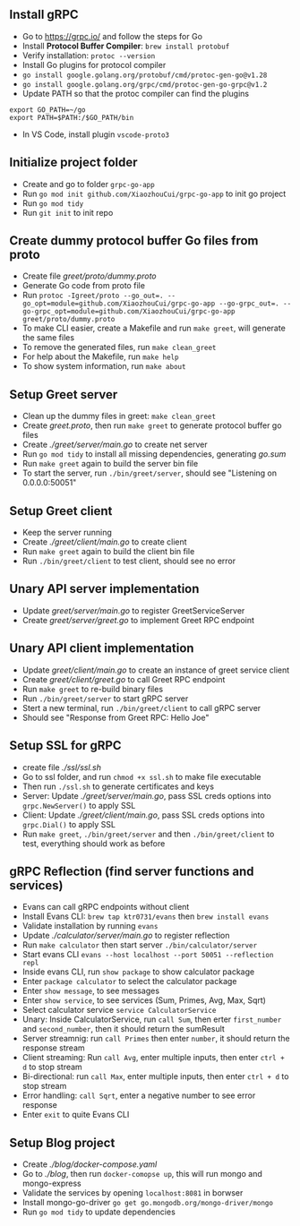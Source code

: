 ## Install gRPC

- Go to https://grpc.io/ and follow the steps for Go
- Install **Protocol Buffer Compiler**: `brew install protobuf`
- Verify installation: `protoc --version`
- Install Go plugins for protocol compiler
- `go install google.golang.org/protobuf/cmd/protoc-gen-go@v1.28`
- `go install google.golang.org/grpc/cmd/protoc-gen-go-grpc@v1.2`
- Update PATH so that the protoc compiler can find the plugins

```
export GO_PATH=~/go
export PATH=$PATH:/$GO_PATH/bin
```

- In VS Code, install plugin `vscode-proto3`

## Initialize project folder

- Create and go to folder `grpc-go-app`
- Run `go mod init github.com/XiaozhouCui/grpc-go-app` to init go project
- Run `go mod tidy`
- Run `git init` to init repo

## Create dummy protocol buffer Go files from proto

- Create file _greet/proto/dummy.proto_
- Generate Go code from proto file
- Run `protoc -Igreet/proto --go_out=. --go_opt=module=github.com/XiaozhouCui/grpc-go-app --go-grpc_out=. --go-grpc_opt=module=github.com/XiaozhouCui/grpc-go-app greet/proto/dummy.proto`
- To make CLI easier, create a Makefile and run `make greet`, will generate the same files
- To remove the generated files, run `make clean_greet`
- For help about the Makefile, run `make help`
- To show system information, run `make about`

## Setup Greet server

- Clean up the dummy files in greet: `make clean_greet`
- Create _greet.proto_, then run `make greet` to generate protocol buffer go files
- Create _./greet/server/main.go_ to create net server
- Run `go mod tidy` to install all missing dependencies, generating _go.sum_
- Run `make greet` again to build the server bin file
- To start the server, run `./bin/greet/server`, should see "Listening on 0.0.0.0:50051"

## Setup Greet client

- Keep the server running
- Create _./greet/client/main.go_ to create client
- Run `make greet` again to build the client bin file
- Run `./bin/greet/client` to test client, should see no error

## Unary API server implementation

- Update _greet/server/main.go_ to register GreetServiceServer
- Create _greet/server/greet.go_ to implement Greet RPC endpoint

## Unary API client implementation

- Update _greet/client/main.go_ to create an instance of greet service client
- Create _greet/client/greet.go_ to call Greet RPC endpoint
- Run `make greet` to re-build binary files
- Run `./bin/greet/server` to start gRPC server
- Stert a new terminal, run `./bin/greet/client` to call gRPC server
- Should see "Response from Greet RPC: Hello Joe"

## Setup SSL for gRPC

- create file _./ssl/ssl.sh_
- Go to ssl folder, and run `chmod +x ssl.sh` to make file executable
- Then run `./ssl.sh` to generate certificates and keys
- Server: Update _./greet/server/main.go_, pass SSL creds options into `grpc.NewServer()` to apply SSL
- Client: Update _./greet/client/main.go_, pass SSL creds options into `grpc.Dial()` to apply SSL
- Run `make greet`, `./bin/greet/server` and then `./bin/greet/client` to test, everything should work as before

## gRPC Reflection (find server functions and services)

- Evans can call gRPC endpoints without client
- Install Evans CLI: `brew tap ktr0731/evans` then `brew install evans`
- Validate installation by running `evans`
- Update _./calculator/server/main.go_ to register reflection
- Run `make calculator` then start server `./bin/calculator/server`
- Start evans CLI `evans --host localhost --port 50051 --reflection repl`
- Inside evans CLI, run `show package` to show calculator package
- Enter `package calculator` to select the calculator package
- Enter `show message`, to see messages
- Enter `show service`, to see services (Sum, Primes, Avg, Max, Sqrt)
- Select calculator service `service CalculatorService`
- Unary: Inside CalculatorService, run `call Sum`, then erter `first_number` and `second_number`, then it should return the sumResult
- Server streamnig: run `call Primes` then enter `number`, it should return the response stream
- Client streaming: Run `call Avg`, enter multiple inputs, then enter `ctrl + d` to stop stream
- Bi-directional: run `call Max`, enter multiple inputs, then enter `ctrl + d` to stop stream
- Error handling: `call Sqrt`, enter a negative number to see error response
- Enter `exit` to quite Evans CLI

## Setup Blog project

- Create _./blog/docker-compose.yaml_
- Go to _./blog_, then run `docker-comopse up`, this will run mongo and mongo-express
- Validate the services by opening `localhost:8081` in borwser
- Install mongo-go-driver `go get go.mongodb.org/mongo-driver/mongo`
- Run `go mod tidy` to update dependencies
